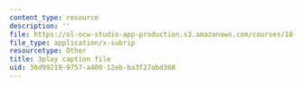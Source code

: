 ```yaml
---
content_type: resource
description: ''
file: https://ol-ocw-studio-app-production.s3.amazonaws.com/courses/18-01sc-single-variable-calculus-fall-2010/36d992199757a40012ebba3f27abd368_Pd2xP5zDsRw.srt
file_type: application/x-subrip
resourcetype: Other
title: 3play caption file
uid: 36d99219-9757-a400-12eb-ba3f27abd368
---
```

